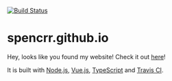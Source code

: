 [![Build Status](https://www.travis-ci.org/spencrr/spencrr.github.io.svg)](https://www.travis-ci.org/spencrr/spencrr.github.io)

# spencrr.github.io

Hey, looks like you found my website! Check it out [here](https://spencrr.github.io)!

It is built with [Node.js](https://nodejs.org/), [Vue.js](https://vuejs.org/), [TypeScript](https://www.typescriptlang.org/) and [Travis CI](https://www.travis-ci.org/).
